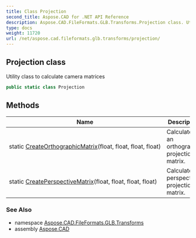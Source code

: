 ```yaml
---
title: Class Projection
second_title: Aspose.CAD for .NET API Reference
description: Aspose.CAD.FileFormats.GLB.Transforms.Projection class. Utility class to calculate camera matrices
type: docs
weight: 11720
url: /net/aspose.cad.fileformats.glb.transforms/projection/
---
```

## Projection class

Utility class to calculate camera matrices

```csharp
public static class Projection
```

## Methods

| Name | Description |
| --- | --- |
| static [CreateOrthographicMatrix](../../aspose.cad.fileformats.glb.transforms/projection/createorthographicmatrix/)(float, float, float, float) | Calculates an orthographic projection matrix. |
| static [CreatePerspectiveMatrix](../../aspose.cad.fileformats.glb.transforms/projection/createperspectivematrix/)(float, float, float, float) | Calculates a perspective projection matrix. |

### See Also

* namespace [Aspose.CAD.FileFormats.GLB.Transforms](../../aspose.cad.fileformats.glb.transforms/)
* assembly [Aspose.CAD](../../)


